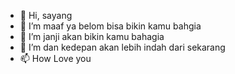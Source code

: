 - 👋 Hi, sayang
- 👀 I’m maaf ya belom bisa bikin kamu bahgia
- 🌱 I’m janji akan bikin kamu bahagia
- 💞️ I’m dan kedepan akan lebih indah dari sekarang
- 📫 How Love you

<!---
adezidane/adezidane is a ✨ special ✨ repository because its `README.md` (this file) appears on your GitHub profile.
You can click the Preview link to take a look at your changes.
--->
